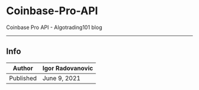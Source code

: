 # Coinbase-Pro-API

Coinbase Pro API - Algotrading101 blog

-----------
Info
-----------

| Author | Igor Radovanovic
--- | ---
| Published | June 9, 2021
